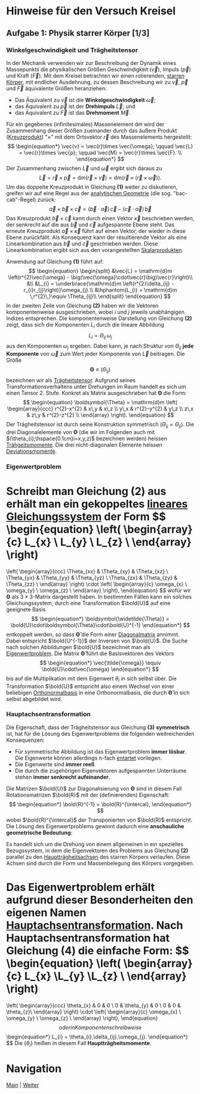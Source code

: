 # Hinweise für den Versuch Kreisel

## Aufgabe 1: Physik starrer Körper [1/3]

### Winkelgeschwindigkeit und Trägheitstensor

In der Mechanik verwenden wir zur Beschreibung der Dynamik eines Massepunkts die physikalischen Größen Geschwindigkeit ($\vec{v}$), Impuls ($\vec{p}$) und Kraft ($\vec{F}$). Mit dem Kreisel betrachten wir einen rotierenden, [starren Körper](https://de.wikipedia.org/wiki/Starrer_K%C3%B6rper), mit endlicher Ausdehnung, zu dessen Beschreibung wir zu $\vec{v}$, $\vec{p}$ und $\vec{F}$ äquivalente Größen heranziehen:  

- Das Äquivalent zu $\vec{v}$ ist die **Winkelgeschwindigkeit** $\vec{\omega}$; 
- das Äquivalent zu $\vec{p}$ ist der **Drehimpuls** $\vec{L}$; und 
- das Äquivalent zu $\vec{F}$ ist das **Drehmoment** $\vec{M}$.  

Für ein gegebenes (infinitesimales) Massenelement $\mathrm{d}m$ wird der Zusammenhang dieser Größen zueinander durch das äußere Produkt ([Kreuzprodukt](https://de.wikipedia.org/wiki/Kreuzprodukt)) "$\times$" mit dem Ortsvektor $\vec{r}$ des Massenelements hergestellt: 
$$
\begin{equation*}
\vec{v} = \vec{r}\times \vec{\omega}; \qquad
\vec{L} = \vec{r}\times \vec{p}; \qquad
\vec{M} = \vec{r}\times \vec{F}. \\
\end{equation*}
$$
Der Zusammenhang zwischen $\vec{L}$ und $\vec{\omega}$ ergibt sich daraus zu 
$$
\begin{equation}
\vec{L} = \vec{r}\times\vec{p} = \mathrm{d}m \left(\vec{r}\times\vec{v}\right) = \mathrm{d}m \left(\vec{r}\times\left(\vec{r}\times\vec{\omega}\right)\right).
\end{equation}
$$
Um das doppelte Kreuzprodukt in Gleichung **(1)** weiter zu diskutieren, greifen wir auf eine Regel aus der [analytischen Geometrie](https://de.wikipedia.org/wiki/Analytische_Geometrie) (die sog. "bac-cab"-Regel) zurück:
$$
\begin{equation*}
\vec{a}\times\vec{b}\times\vec{c} = \big(\vec{b}\cdot\vec{a}\big)\,\vec{c} - \big(\vec{c}\cdot\vec{a}\big)\,\vec{b}
\end{equation*}
$$
Das Kreuzprodukt $\vec{b}\times\vec{c}$ kann durch einen Vektor $\vec{\kappa}$ beschrieben werden, der senkrecht auf die aus $\vec{b}$ und $\vec{c}$ aufgespannte Ebene steht. Das erneute Kreuzprodukt $\vec{a}\times\vec{\kappa}$ führt auf einen Vektor, der wieder in diese Ebene zurückfällt. Als Konsequenz kann der resultierende Vektor als eine Linearkombination aus $\vec{b}$ und $\vec{c}$ geschrieben werden. Diese Linearkombination ergibt sich aus den vorangestellten [Skalarprodukten](https://de.wikipedia.org/wiki/Skalarprodukt). 

Anwendung auf Gleichung **(1)** führt auf: 
$$
\begin{equation}
\begin{split}
&\vec{L} = \mathrm{d}m \left(r^{2}\vec{\omega} - \big(\vec{\omega}\cdot\vec{r}\big)\vec{r}\right)\\
&\\
&L_{i} = \underbrace{\mathrm{d}m \left(r^{2}\delta_{ij} - r_{i}r_{j}\right)}\omega_{j}.\\
&\hphantom{L_{i} = \mathrm{d}m \,r^{2}\,}\equiv \Theta_{ij}\\
\end{split}
\end{equation}
$$
In der zweiten Zeile von Gleichung **(2)** haben wir die Vektoren komponentenweise ausgeschrieben, wobei $i$ und $j$ jeweils unabhängigen Indizes entsprechen. Die komponentenweise Darstellung von Gleichung **(2)** zeigt, dass sich die Komponenten $L_{i}$ durch die lineare Abbildung
$$
\begin{equation*}
L_{i} = \Theta_{ij}\,\omega_{j}
\end{equation*}
$$
aus den Komponenten $\omega_{j}$ ergeben. Dabei kann, je nach Struktur von $\Theta_{ij}$ **jede Komponente** von $\vec{\omega}$ zum Wert jeder Komponente von $\vec{L}$ beitragen. Die Größe
$$
\begin{equation*}
\boldsymbol{\Theta} \equiv \left(\Theta_{ij}\right)
\end{equation*}
$$
bezeichnen wir als [Trägheitstensor](https://de.wikipedia.org/wiki/Tr%C3%A4gheitstensor). Aufgrund seines Transformationsverhaltens unter Drehungen im Raum handelt es sich um einen Tensor 2. Stufe. Konkret als Matrix ausgeschrieben hat $\boldsymbol{\Theta}$ die Form: 
$$
\begin{equation}
\boldsymbol{\Theta} = \mathrm{d}m
\left(
\begin{array}{ccc}
r^{2}-x^{2} & x\,y & x\,z \\
y\,x & r^{2}-y^{2} & y\,z \\
z\,x & z\,y & r^{2}-z^{2} \\
\end{array}
\right).
\end{equation}
$$
Der Trägheitstensor ist durch seine Konstruktion symmetrisch ($\Theta_{ij}=\Theta_{ji}$). Die drei Diagonalelemente von $\boldsymbol{\Theta}$ (die wir im Folgenden auch mit $(\theta_{i};\hspace{0.1cm}i=x,y,z)$ bezeichnen werden) heissen [Trähgeitsmomente](https://de.wikipedia.org/wiki/Tr%C3%A4gheitsmoment). Die drei nicht-diagonalen Elemente heissen [Deviationsmomente](https://de.wikipedia.org/wiki/Deviationsmoment).

### Eigenwertproblem  

Schreibt man Gleichung **(2)** aus erhält man ein gekoppeltes [lineares Gleichungssystem](https://de.wikipedia.org/wiki/Lineares_Gleichungssystem) der Form
$$
\begin{equation}
\left(
\begin{array}{c}
L_{x} \\
L_{y} \\
L_{z} \\
\end{array}
\right)
=
\left(
\begin{array}{ccc}
\Theta_{xx} & \Theta_{xy} & \Theta_{xz} \\
\Theta_{yx} & \Theta_{yy} & \Theta_{yz} \\
\Theta_{zx} & \Theta_{zy} & \Theta_{zz} \\
\end{array}
\right)
\cdot
\left(
\begin{array}{c}
\omega_{x} \\
\omega_{y} \\
\omega_{z} \\
\end{array}
\right),
\end{equation}
$$
wofür wir $\boldsymbol{\Theta}$ als $3\times3$-Matrix dargestellt haben. In bestimmten Fällen kann ein solches Gleichungssystem, durch eine Transformation $\bold{U}$ auf eine geeignete Basis 
$$
\begin{equation*}
\boldsymbol{\widetilde{\Theta}} = \bold{U}\cdot\boldsymbol{\Theta}\cdot\bold{U}^{-1}
\end{equation*}
$$
entkoppelt werden, so dass $\boldsymbol{\widetilde{\Theta}}$ die Form einer [Diagonalmatrix](https://de.wikipedia.org/wiki/Diagonalmatrix) annimmt. Dabei entspricht $\bold{U^{-1}}$ der Inversen von $\bold{U}$. Die Suche nach solchen Abbildungen $\bold{U}$ bezeichnet man als [Eigenwertproblem](https://de.wikipedia.org/wiki/Eigenwerte_und_Eigenvektoren). Die Matrix $\boldsymbol{\widetilde{\Theta}}$ führt die Basisvektoren des Vektors 
$$
\begin{equation*}
\vec{\tilde{\omega}} \equiv \bold{U}\cdot\vec{\omega}
\end{equation*}
$$
bis auf die Multiplikation mit dem Eigenwert $\theta_{i}$ in sich selbst über. Die Transformation $\bold{U}$ entspricht also einem Wechsel von einer beliebigen [Orthonormalbasis](https://de.wikipedia.org/wiki/Orthonormalbasis) in eine Orthonormalbasis, die durch $\boldsymbol{\widetilde{\Theta}}$ in sich selbst abgebildet wird. 

### Hauptachsentransformation

Die Eigenschaft, dass der Trägheitstensor aus Gleichung **(3)** **symmetrisch** ist, hat für die Lösung des Eigenwertproblems die folgenden weitreichenden Konsequenzen: 

- Für symmetrische Abbildung ist das Eigenwertproblem **immer lösbar**. Die Eigenwerte können allerdings n-fach [entartet](https://de.wikipedia.org/wiki/Eigenwerte_und_Eigenvektoren#Berechnung_der_Eigenwerte) vorliegen. 
- Die Eigenwerte sind **immer reell**.
- Die durch die zugehörigen Eigenvektoren aufgespannten Unterräume stehen **immer senkrecht aufeinander**.

Die Matrizen $\bold{U}$ zur Diagonalisierung von $\boldsymbol{\Theta}$ sind in diesem Fall Rotationsmatrizen $\bold{R}$ mit der (definierenden) Eigenschaft: 
$$
\begin{equation*}
\bold{R}^{-1} = \bold{R}^{\intercal},
\end{equation*}
$$
wobei $\bold{R}^{\intercal}$ der Transponierten von $\bold{R}$ entspricht. Die Lösung des Eigenwertproblems gewinnt dadurch eine **anschauliche geometrische Bedeutung**: 

Es handelt sich um die Drehung von einem allgemeinen in ein spezielles Bezugssystem, in dem die Eigenvektoren des Problems aus Gleichung **(2)** parallel zu den [Hauptträgheitsachsen](https://de.wikipedia.org/wiki/Haupttr%C3%A4gheitsachse) des starren Körpers verlaufen. Diese Achsen sind durch die Form und Massenbelegung des Körpers vorgegeben. 

Das Eigenwertproblem erhält aufgrund dieser Besonderheiten den eigenen Namen [Hauptachsentransformation](https://de.wikipedia.org/wiki/Hauptachsentransformation). Nach Hauptachsentransformation hat Gleichung **(4)** die einfache Form: 
$$
\begin{equation}
\left(
\begin{array}{c}
L_{x} \\L_{y} \\L_{z} \\
\end{array}
\right)
=
\left(
\begin{array}{ccc}
\theta_{x} & 0 & 0 \\
0 & \theta_{y} & 0 \\
0 & 0 & \theta_{z}\\
\end{array}
\right)
\cdot
\left(
\begin{array}{c}
\omega_{x} \\
\omega_{y} \\
\omega_{z} \\
\end{array}
\right),
\end{equation}
$$
oder in Komponentenschreibweise
$$
\begin{equation*}
L_{i} = \theta_{i}\,\delta_{ij}\,\omega_{j}.
\end{equation*}
$$
Die $\{\theta_{i}\}$ heißen in diesem Fall **Hauptträgheitsmomente**.

# Navigation

[Main](https://gitlab.kit.edu/kit/etp-lehre/p1-praktikum/students/-/tree/main/Kreisel) | [Weiter](https://gitlab.kit.edu/kit/etp-lehre/p1-praktikum/students/-/tree/main/Kreisel/doc/Hinweise-Aufgabe-1-a.md)

